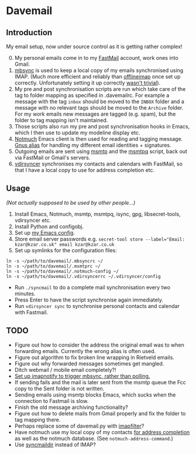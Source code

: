 # Davemail

## Introduction

My email setup, now under source control as it is getting rather complex!

0. My personal emails come in to my [FastMail][1] account, work ones into Gmail.
1. [mbsync][2] is used to keep a local copy of my emails synchronised using
   IMAP. (Much more efficient and reliably than [offlineimap][3] once set up
   correctly. Unfortunately setting it up correctly [wasn't trivial][4]).
2. My pre and post synchronisation scripts are run which take care of
   the tag to folder mapping as specified in .davemailrc. For example
   a message with the tag `inbox` should be moved to the `INBOX` folder and a
   message with no relevant tags should be moved to the `Archive` folder.
   For my work emails new messages are tagged (e.g. spam), but the folder to tag
   mapping isn't maintained.
3. Those scripts also run my pre and post synchronisation hooks in Emacs, which
   I then use to update my modeline display etc.
4. [Notmuch][6] Emacs client is then used for reading and tagging message.
   [Gnus alias][7] for handling my different email identities + signatures.
5. Outgoing emails are sent using [msmtp][8] and the [msmtpq][9] script, back
   out via FastMail or Gmail's servers.
6. [vdirsyncer][10] synchronises my contacts and calendars with FastMail, so
   that I have a local copy to use for address completion etc.

## Usage

_(Not actually supposed to be used by other people...)_

1. Install Emacs, Notmuch, msmtp, msmtpq, isync, gpg, libsecret-tools,
   vdirsyncer etc.
2. Install Python and configobj.
3. Set up [my Emacs config][5].
4. Store email server passwords e.g.
   `secret-tool store --label="Email: kzar@kzar.co.uk" email kzar@kzar.co.uk`
5. Set up symlinks for the configuration files:
```
ln -s ~/path/to/davemail/.mbsyncrc ~/
ln -s ~/path/to/davemail/.msmtprc ~/
ln -s ~/path/to/davemail/.notmuch-config ~/
ln -s ~/path/to/davemail/.vdirsyncerrc ~/.vdirsyncer/config
```

- Run `./syncmail` to do a complete mail synchronisation every two minutes.
- Press Enter to have the script synchronise again immediately.
- Run `vdirsyncer sync` to synchronise personal contacts and calendar with
  Fastmail.

## TODO

- Figure out how to consider the address the original email was to when
  forwarding emails. Currently the wrong alias is often used.
- Figure out algorithm to fix broken line wrapping in Rietveld emails.
- Figure out why forwarded messages sometimes get mangled.
- Ditch webmail / mobile email completely?!
- [Set up imapnotify to trigger mbsync, rather than polling.][11]
- If sending fails and the mail is later sent from the msmtp queue the Fcc copy
  to the Sent folder is not written.
- Sending emails using msmtp blocks Emacs, which sucks when the connection to
  Fastmail is slow.
- Finish the old message archiving functionality?
- Figure out how to delete mails from Gmail properly and fix the folder to
  tag mapping there.
- Perhaps replace some of davemail.py with [imapfilter][12]?
- Have notmuch use my local copy of my contacts [for address completion][13] as
  well as the notmuch database. (See `notmuch-address-command`.)
- Use [syncmaildir][14] instead of IMAP?

[1]: https://fastmail.com
[2]: http://isync.sourceforge.net/mbsync.html
[3]: http://www.offlineimap.org
[4]: http://isync.sourceforge.net/mbsync.html#INHERENT%20PROBLEMS
[5]: https://github.com/kzar/emacs.d
[6]: https://notmuchmail.org/
[7]: https://www.emacswiki.org/emacs/GnusAlias
[8]: http://msmtp.sourceforge.net/
[9]: https://www.emacswiki.org/emacs/GnusMSMTP#toc3
[10]: https://vdirsyncer.pimutils.org/en/stable/index.html
[11]: https://martinralbrecht.wordpress.com/2016/05/30/handling-email-with-emacs/
[12]: https://raymii.org/s/blog/Filtering_IMAP_mail_with_imapfilter.html
[13]: https://notmuchmail.org/emacstips/#index13h2
[14]: http://syncmaildir.sourceforge.net/
